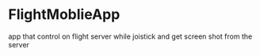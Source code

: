 # FlightMoblieApp
app that control on flight server while joistick and get screen shot from the server
